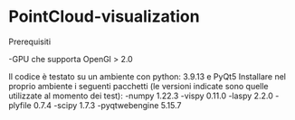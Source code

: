 # PointCloud-visualization

Prerequisiti

-GPU che supporta OpenGl > 2.0

 Il codice è testato su un ambiente con python: 3.9.13 e PyQt5
Installare nel proprio ambiente i seguenti pacchetti (le versioni indicate sono quelle utilizzate al momento dei test):
  -numpy 1.22.3
  -vispy 0.11.0
  -laspy 2.2.0
  -plyfile 0.7.4
  -scipy 1.7.3
  -pyqtwebengine 5.15.7
  
